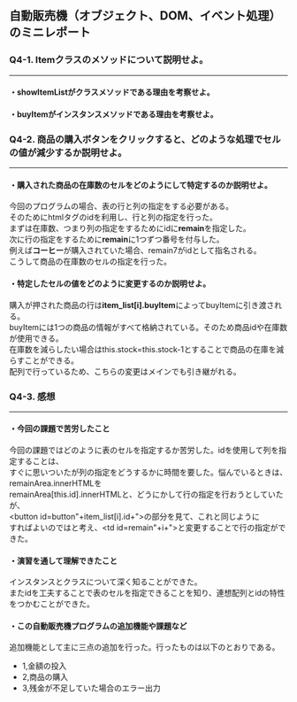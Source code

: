## 自動販売機（オブジェクト、DOM、イベント処理）のミニレポート
### Q4-1. Itemクラスのメソッドについて説明せよ。
---  
#### ・showItemListがクラスメソッドである理由を考察せよ。

#### ・buyItemがインスタンスメソッドである理由を考察せよ。

### Q4-2. 商品の購入ボタンをクリックすると、どのような処理でセルの値が減少するか説明せよ。
---  
#### ・購入された商品の在庫数のセルをどのようにして特定するのか説明せよ。  
今回のプログラムの場合、表の行と列の指定をする必要がある。  
そのためにhtmlタグのidを利用し、行と列の指定を行った。  
まずは在庫数、つまり列の指定をするためにidに**remain**を指定した。  
次に行の指定をするために**remain**に1つずつ番号を付与した。  
例えば**コーヒー**が購入されていた場合、remain7がidとして指名される。  
こうして商品の在庫数のセルの指定を行った。  
  
#### ・特定したセルの値をどのように変更するのか説明せよ。  
購入が押された商品の行は**item_list[i].buyItem**によってbuyItemに引き渡される。  
buyItemには1つの商品の情報がすべて格納されている。そのため商品idや在庫数が使用できる。    
在庫数を減らしたい場合はthis.stock=this.stock-1とすることで商品の在庫を減らすことができる。  
配列で行っているため、こちらの変更はメインでも引き継がれる。  
  
### Q4-3. 感想  
---
#### ・今回の課題で苦労したこと
今回の課題ではどのように表のセルを指定するか苦労した。idを使用して列を指定することは、  
すぐに思いついたが列の指定をどうするかに時間を要した。悩んでいるときは、remainArea.innerHTMLを  
remainArea[this.id].innerHTMLと、どうにかして行の指定を行おうとしていたが、    
<button id=button"+item_list[i].id+">の部分を見て、これと同じように  
すればよいのではと考え、<td id=remain"+i+">と変更することで行の指定ができた。  
#### ・演習を通して理解できたこと
インスタンスとクラスについて深く知ることができた。  
またidを工夫することで表のセルを指定できることを知り、連想配列とidの特性をつかむことができた。  
#### ・この自動販売機プログラムの追加機能や課題など
追加機能として主に三点の追加を行った。行ったものは以下のとおりである。  
* 1,金額の投入  
* 2,商品の購入  
* 3,残金が不足していた場合のエラー出力  

